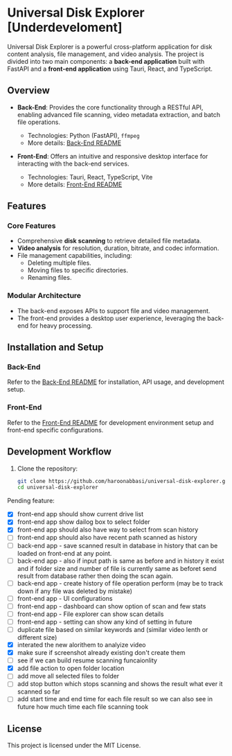 # Universal Disk Explorer [Underdeveloment]

Universal Disk Explorer is a powerful cross-platform application for disk content analysis, file management, and video analysis. The project is divided into two main components: a **back-end application** built with FastAPI and a **front-end application** using Tauri, React, and TypeScript.

## Overview

- **Back-End**: Provides the core functionality through a RESTful API, enabling advanced file scanning, video metadata extraction, and batch file operations.  
  - Technologies: Python (FastAPI), `ffmpeg`
  - More details: [Back-End README](./back-end/README.md)

- **Front-End**: Offers an intuitive and responsive desktop interface for interacting with the back-end services.
  - Technologies: Tauri, React, TypeScript, Vite
  - More details: [Front-End README](./front-end/README.md)

## Features

### Core Features
- Comprehensive **disk scanning** to retrieve detailed file metadata.
- **Video analysis** for resolution, duration, bitrate, and codec information.
- File management capabilities, including:
  - Deleting multiple files.
  - Moving files to specific directories.
  - Renaming files.
  
### Modular Architecture
- The back-end exposes APIs to support file and video management.
- The front-end provides a desktop user experience, leveraging the back-end for heavy processing.

## Installation and Setup

### Back-End
Refer to the [Back-End README](./back-end/README.md) for installation, API usage, and development setup.

### Front-End
Refer to the [Front-End README](./front-end/README.md) for development environment setup and front-end specific configurations.

## Development Workflow

1. Clone the repository:
   ```bash
   git clone https://github.com/haroonabbasi/universal-disk-explorer.git
   cd universal-disk-explorer


Pending feature:

- [x] front-end app should show current drive list
- [x] front-end app show dailog box to select folder
- [x] front-end app should also have way to select from scan history
- [ ] front-end app should also have recent path scanned as history
- [ ] back-end app - save scanned result in database in history that can be loaded on front-end at any point.
- [ ] back-end app - also if input path is same as before and in history it exist and if folder size and number of file is currently same as beforet send result from database rather then doing the scan again.
- [ ] back-end app - create history of file operation perform (may be to track down if any file was deleted by mistake)
- [ ] front-end app - UI configurations
- [ ] front-end app - dashboard can show option of scan and few stats
- [ ] front-end app - File explorer can show scan details
- [ ] front-end app - setting can show any kind of setting in future
- [ ] duplicate file based on similar keywords and (similar video lenth or different size)
- [x] interated the new alorithem to analyize video 
- [x] make sure if screenshot already existing don't create them
- [ ] see if we can build resume scanning funcaionlity
- [x] add file action to open folder location
- [ ] add move all selected files to folder
- [ ] add stop button which stops scanning and shows the result what ever it scanned so far
- [ ] add start time and end time for each file result so we can also see in future how much time each file scanning took

##  License
This project is licensed under the MIT License. 